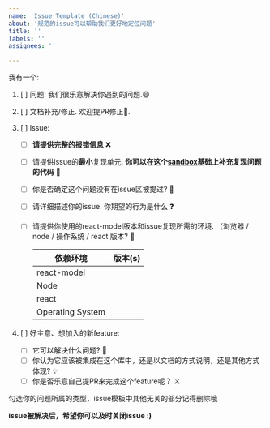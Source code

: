 ```yaml
---
name: 'Issue Template (Chinese)'
about: '规范的issue可以帮助我们更好地定位问题'
title: ''
labels: ''
assignees: ''

---
```


我有一个:

1. [ ] 问题: 我们很乐意解决你遇到的问题.😄

2. [ ] 文档补充/修正.  欢迎提PR修正👏.

2. [ ] Issue:

    * [ ] **请提供完整的报错信息** ❌

    * [ ] 请提供issue的**最小**复现单元. **你可以在这个[sandbox](https://codesandbox.io/s/moyxon99jx)基础上补充复现问题的代码** 🚀

    * [ ] 你是否确定这个问题没有在issue区被提过? 🤔

    * [ ] 请详细描述你的issue. 你期望的行为是什么 ❓

    * [ ] 请提供你使用的react-model版本和issue复现所需的环境. （浏览器 / node / 操作系统 / react 版本? 🚧

      | 依赖环境         | 版本(s) |
      | ---------------- | ---------- |
      | react-model           |  |
      | Node             |  |
      | react         |  |
      | Operating System |  |

3. [ ] 好主意、想加入的新feature:
    * [ ] 它可以解决什么问题? 🐛
    * [ ] 你认为它应该被集成在这个库中，还是以文档的方式说明，还是其他方式体现? 💡
    * [ ] 你是否乐意自己提PR来完成这个feature呢？ ⚔

勾选你的问题所属的类型，issue模板中其他无关的部分记得删除哦

**issue被解决后，希望你可以及时关闭issue :)**

